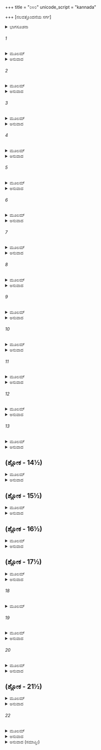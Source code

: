 +++
title = "೦೪೦"
unicode_script = "kannada"

+++
[ನಲವತ್ತೊಂದನೆಯ ಸರ್ಗ]



<details><summary>ಭಾಗಸೂಚನಾ</summary>

ಕುಬೇರನ ಆಜ್ಞೆಯಂತೆ ಪುಷ್ಪಕ ವಿಮಾನದ ಆಗಮನ, ಶ್ರೀರಾಮನಿಂದ ಪೂಜಿಸಲ್ಪಟ್ಟ ವಿಮಾನದ ನಿರ್ಗಮನ, ಭರತನಿಂದ ಶ್ರೀರಾಮರಾಜ್ಯದ ವರ್ಣನೆ
</details>

###### 1


<details><summary>ಮೂಲಮ್</summary>

ವಿಸೃಜ್ಯ ಚ ಮಹಾಬಾಹುರ್ಋಕ್ಷವಾನರರಾಕ್ಷಸಾನ್ ।  
ಭ್ರಾತೃಭಿಃ ಸಹಿತೋ ರಾಮಃ ಪ್ರಮುಮೋದ ಸುಖಂ ಸುಖೀ ॥
</details>

<details><summary>ಅನುವಾದ</summary>

ಕರಡಿಗಳನ್ನು, ವಾನರರನ್ನು, ರಾಕ್ಷಸರನ್ನು ಬೀಳ್ಕೊಟ್ಟು ಸಹೋದರರೊಂದಿಗೆ ಸುಖಸ್ವರೂಪ ಮಹಾಬಾಹು ಶ್ರೀರಾಮನು ಸುಖ ಮತ್ತು ಆನಂದವಾಗಿ ಅಯೋಧ್ಯೆಯಲ್ಲಿ ಇರತೊಡಗಿದನು.॥1॥
</details>

###### 2


<details><summary>ಮೂಲಮ್</summary>

ಅಥಾಪರಾಹ್ಣಸಮಯೇ ಭ್ರಾತೃಭಿಃ ಸಹ ರಾಘವಃ ।  
ಶುಶ್ರಾವ ಮಧುರಾಂ ವಾಣೀಮಂತರಿಕ್ಷಾನ್ಮಹಾಪ್ರಭುಃ ॥
</details>

<details><summary>ಅನುವಾದ</summary>

ಒಂದು ದಿನ ಅಪರಾಹ್ಣದಲ್ಲಿ ತನ್ನ ಸಹೋದರರೊಂದಿಗೆ ಕುಳಿತಿರುವ ಮಹಾಪ್ರಭು ಶ್ರೀರಘುನಾಥನು ಆಕಾಶದಿಂದ ಈ ಮಧುರ ವಾಣಿ ಕೇಳಿದನು.॥2॥
</details>

###### 3


<details><summary>ಮೂಲಮ್</summary>

ಸೌಮ್ಯ ರಾಮ ನಿರೀಕ್ಷಸ್ವ ಸೌಮ್ಯೇನ ವದನೇನ ಮಾಮ್ ।  
ಕುಬೇರಭವನಾತ್ಪ್ರಾಪ್ತಂ ವಿದ್ಧಿ ಮಾಂ ಪುಷ್ಪಕಂ ಪ್ರಭೋ ॥
</details>

<details><summary>ಅನುವಾದ</summary>

ಸೌಮ್ಯ ಶ್ರೀರಾಮಾ! ನೀನು ನನ್ನ ಕಡೆಗೆ ಸಂತೋಷದಿಂದ ದೃಷ್ಟಿ ಬೀರುವ ಕೃಪೆ ಮಾಡು. ನಾನು ಕುಬೇರನ ಭವನದಿಂದ ಮರಳಿದ ಪುಷ್ಪಕವಿಮಾನವೆಂದು ನಿನಗೆ ತಿಳಿದಿರಬಹುದು.॥3॥
</details>

###### 4


<details><summary>ಮೂಲಮ್</summary>

ತವ ಶಾಸನಮಾಜ್ಞಾಯ ಗತೋಽಸ್ಮಿ ಭವನಂ ಪ್ರತಿ ।  
ಉಪಸ್ಥಾತುಂ ನರಶ್ರೇಷ್ಠ ಸ ಚ ಮಾಂ ಪ್ರತ್ಯಭಾಷತ ॥
</details>

<details><summary>ಅನುವಾದ</summary>

ನರಶ್ರೇಷ್ಠನೇ! ನಿನ್ನ ಅಪ್ಪಣೆಯಂತೆ ನಾನು ಕುಬೇರನ ಸೇವೆಗಾಗಿ ಅವನ ಭವನಕ್ಕೆ ಹೋಗಿದ್ದೆ. ಆದರೆ ಅವನು ನನಗೆ ಹೇಳಿದನು.॥4॥
</details>

###### 5


<details><summary>ಮೂಲಮ್</summary>

ನಿರ್ಜಿತಸ್ತ್ವಂನರೇಂದ್ರೇಣ ರಾಘವೇಣ ಮಹಾತ್ಮನಾ ।  
ನಿಹತ್ಯ ಯುಧಿ ದುರ್ಧರ್ಷಂ ರಾವಣಂ ರಾಕ್ಷಸೇಶ್ವರಮ್ ॥
</details>

<details><summary>ಅನುವಾದ</summary>

ಎಲೈ ವಿಮಾನವೇ! ಮಹಾತ್ಮಾ ಮಹಾರಾಜ ಶ್ರೀರಾಮನು ಯುದ್ಧದಲ್ಲಿ ದುರ್ಧರ್ಷ ರಾಕ್ಷಸರಾಜ ರಾವಣನನ್ನು ವಧಿಸಿ ನಿನ್ನನ್ನು ಗೆದ್ದುಕೊಂಡಿರುವನು.॥5॥
</details>

###### 6


<details><summary>ಮೂಲಮ್</summary>

ಮಮಾಪಿ ಪರಮಾ ಪ್ರೀತಿರ್ಹತೇ ತಸ್ಮಿನ್ದುರಾತ್ಮನಿ ।  
ರಾವಣೇ ಸಗಣೇ ಚೈವ ಸಪುತ್ರೇ ಸಹಬಾಂಧವೇ ॥
</details>

<details><summary>ಅನುವಾದ</summary>

ಪುತ್ರ, ಬಂಧು-ಬಾಂಧವ, ಸೇವಕರೊಂದಿಗೆ ಆ ದುರಾತ್ಮಾ ರಾವಣನು ಹತನಾದ್ದರಿಂದ ನನಗೆ ಬಹಳ ಸಂತೋಷವಾಗಿದೆ.॥6॥
</details>

###### 7


<details><summary>ಮೂಲಮ್</summary>

ಸ ತ್ವಂ ರಾಮೇಣ ಲಂಕಾಯಾಂ ನಿರ್ಜಿತಃ ಪರಮಾತ್ಮನಾ ।  
ವಹ ಸೌಮ್ಯ ತಮೇವ ತ್ವಮಹಮಾಜ್ಞಾಪಯಾಮಿ ತೇ ॥
</details>

<details><summary>ಅನುವಾದ</summary>

ಸೌಮ್ಯ! ಹೀಗೆ ಪರಮಾತ್ಮಾ ಶ್ರೀರಾಮನು ಲಂಕೆಯಲ್ಲಿ ರಾವಣನೊಂದಿಗೆ ನಿನ್ನನ್ನು ಗೆದ್ದುಕೊಂಡಿರುವನು. ಆದ್ದರಿಂದ ನೀನು ಅವನ ಸೇವೆಯಲ್ಲೇ ಇರು ಎಂದು ನಾನು ಆಜ್ಞಾಪಿಸುತ್ತೇನೆ.॥7॥
</details>

###### 8


<details><summary>ಮೂಲಮ್</summary>

ಪರಮೋ ಹ್ಯೇಷ ಮೇ ಕಾಮೋ ಯತ್ತ್ವಂ ರಾಘವನಂದನಮ್ ।  
ವಹೇರ್ಲೋಕಸ್ಯ ಸಂಯಾನಂ ಗಚ್ಛಸ್ವ ವಿಗತಜ್ವರಃ ॥
</details>

<details><summary>ಅನುವಾದ</summary>

ರಘುಕುಲವನ್ನು ಆನಂದಿತಗೊಳಿಸುವ ಶ್ರೀರಾಮನು ಸಂಪೂರ್ಣ ಜಗತ್ತಿನ ಆಶ್ರಯದಾತನಾಗಿದ್ದಾನೆ. ನೀನು ಅವನ ವಾಹನವಾಗಿರು. ಇದು ನನ್ನ ಬಹುದೊಡ್ಡ ಕಾಮನೆಯಾಗಿದೆ. ಅದಕ್ಕಾಗಿ ನೀನು ನಿಶ್ಚಿಂತವಾಗಿ ಹೋಗು.॥8॥
</details>

###### 9


<details><summary>ಮೂಲಮ್</summary>

ಸೋಽಹಂ ಶಾಸನಮಾಜ್ಞಾಯ ಧನದಸ್ಯ ಮಹಾತ್ಮನಃ ।  
ತ್ವತ್ಸಕಾಶಮನುಪ್ರಾಪ್ತೋ ನಿರ್ವಿಶಂಕಃ ಪ್ರತೀಚ್ಛ ಮಾಮ್ ॥
</details>

<details><summary>ಅನುವಾದ</summary>

ಹೀಗೆ ನಾನು ಕುಬೇರನ ಆಜ್ಞೆ ಪಡೆದೇ ನಿನ್ನ ಬಳಿಗೆ ಬಂದಿರುವೆನು. ಆದ್ದರಿಂದ ನೀನು ನನ್ನನ್ನು ನಿಃಶಂಕನಾಗಿ ಸ್ವೀಕರಿಸು.॥9॥
</details>

###### 10


<details><summary>ಮೂಲಮ್</summary>

ಅಧೃಷ್ಯಃ ಸರ್ವಭೂತಾನಾಂ ಸರ್ವೇಷಾಂ ಧನದಾಜ್ಞಯಾ ।  
ಚರಾಮ್ಯಹಂ ಪ್ರಭಾವೇಣ ತವಾಜ್ಞಾಂ ಪರಿಪಾಲಯನ್ ॥
</details>

<details><summary>ಅನುವಾದ</summary>

ನಾನು ಎಲ್ಲ ಪ್ರಾಣಿಗಳಿಗೆ ಅಜೇಯನಾಗಿದ್ದೇನೆ. ಕುಬೇರನ ಆಜ್ಞೆಯಂತೆ ನಾನು ನಿನ್ನ ಆದೇಶವನ್ನು ಪಾಲಿಸುತ್ತಾ, ತನ್ನ ಪ್ರಭಾವದಿಂದ ಸಮಸ್ತ ಲೋಕಗಳಲ್ಲಿ ಸಂಚರಿಸುವೆನು.॥10॥
</details>

###### 11


<details><summary>ಮೂಲಮ್</summary>

ಏವಮುಕ್ತಸ್ತದಾ ರಾಮಃ ಪುಷ್ಪಕೇಣ ಮಹಾಬಲಃ ।  
ಉವಾಚ ಪುಷ್ಪಕಂ ದೃಷ್ಟ್ವಾ ವಿಮಾನಂ ಪುನರಾಗತಮ್ ॥
</details>

<details><summary>ಅನುವಾದ</summary>

ಪುಷ್ಪಕವು ಹೀಗೆ ಹೇಳಿದಾಗ ಮಹಾಬಲಿ ಶ್ರೀರಾಮನು ಆ ವಿಮಾನ ಪುನಃ ಬಂದಿರುವುದನ್ನು ನೋಡಿ ಅದರ ಬಳಿ ಹೇಳಿದನು.॥11॥
</details>

###### 12


<details><summary>ಮೂಲಮ್</summary>

ಯದ್ಯೇವಂಸ್ವಾಗತಂ ತೇಽಸ್ತು ವಿಮಾನವರ ಪುಷ್ಪಕ ।  
ಅನುಕೂಲ್ಯಾದ್ಧನೇಶಸ್ಯ ವೃತ್ತದೋಷೋ ನ ನೋಭವೇತ್ ॥
</details>

<details><summary>ಅನುವಾದ</summary>

ವಿಮಾನರಾಜ ಪುಷ್ಪಕವೇ! ಮಾತು ಹೀಗಿದ್ದರೆ ನಾನು ನಿನ್ನನ್ನು ಸ್ವಾಗತಿಸುತ್ತೇನೆ. ಕುಬೇರನ ಅನುಕೂಲತೆಯಿಂದಾಗಿ ನಮಗೆ ಮೇರೆ ಮೀರಿದ ದೋಷ ತಟ್ಟಲಾರದು.॥12॥
</details>

###### 13


<details><summary>ಮೂಲಮ್</summary>

ಲಾಜೈಶ್ಚೈವ ತಥಾ ಪುಷ್ಪೈರ್ಧೂಪೈಶ್ಚೈವ ಸುಗಂಧಿಭಿಃ ।  
ಪೂಜಯಿತ್ವಾ ಮಹಾಬಾಹೂರಾಘವಃ ಪುಷ್ಪಕಂ ತದಾ ॥
</details>

<details><summary>ಅನುವಾದ</summary>

ಹೀಗೆ ಹೇಳಿ ಮಹಾಬಾಹು ಶ್ರೀರಾಮನು ಅರಳು, ಪುಷ್ಪ, ಧೂಪ, ಚಂದನಾದಿಗಳಿಂದ ಪುಷ್ಪಕವಿಮಾನವನ್ನು ಪೂಜಿಸಿದನು ಹಾಗೂ ಹೇಳಿದನು.॥13॥
</details>

## (ಶ್ಲೋಕ - 14½)


<details><summary>ಮೂಲಮ್</summary>

ಗಂತವ್ಯಮಿತಿ ಚೋವಾಚ ಆಗಚ್ಛ ತ್ವಂ ಸ್ಮರೇ ಯದಾ ।  
ಸಿದ್ಧಾನಾಂ ಚ ಗತೌ ಸೌಮ್ಯ ಮಾ ವಿಷಾದೇನ ಯೋಜಯ ॥  
ಪ್ರತಿಘಾತಶ್ಚ ತೇ ಮಾ ಭೂದ್ಯಥೇಷ್ಟಂ ಗಚ್ಛತೋ ದಿಶಃ ।
</details>

<details><summary>ಅನುವಾದ</summary>

ಈಗ ನೀನು ಹೊರಟು ಹೋಗು, ನಾನು ಸ್ಮರಿಸಿದಾಗ ಬಂದು ಬಿಡು. ಆಕಾಶದಲ್ಲಿ ಇರುತ್ತಾ, ನಿನಗೆ ನನ್ನ ವಿಯೋಗದ ದುಃಖವಾಗಬಾರದು. (ಸಮಯ ಬಂದಾಗ ನಿನ್ನನ್ನು ಉಪಯೋಗಿಸುವೆನು.) ಸ್ವೇಚ್ಛೆಯಿಂದ ಸಮಸ್ತ ದಿಕ್ಕುಗಳಿಗೆ ಹೋಗುವಾಗ ಎಲ್ಲಿಯೂ ಢಿಕ್ಕಿ ಹೊಡೆಯದಿರಲಿ, ಅಥವಾ ನಿನ್ನ ಗತಿ ಕುಂಠಿತವಾಗದಿರಲಿ.॥14½॥
</details>

## (ಶ್ಲೋಕ - 15½)


<details><summary>ಮೂಲಮ್</summary>

ಏವಮಸ್ತ್ವಿತಿ ರಾಮೇಣ ಪೂಜಯಿತ್ವಾ ವಿಸರ್ಜಿತಮ್ ॥  
ಅಭಿಪ್ರೇತಾಂ ದಿಶಂ ತಸ್ಮಾತ್ಪ್ರಾಯಾತ್ತತ್ಪುಷ್ಪಕಂ ತದಾ ।
</details>

<details><summary>ಅನುವಾದ</summary>

ಪುಷ್ಪಕವು  ಹಾಗೆಯೇ ಆಗಲಿ ಎಂದು ಹೇಳಿ ಅವನ ಆಜ್ಞೆಯನ್ನು ಶಿರಸಾವಹಿಸಿಕೊಂಡನು. ಹೀಗೆ ಶ್ರೀರಾಮ ಅದನ್ನು ಪೂಜಿಸಿ ಹೋಗಲು ಅಪ್ಪಣೆ ಮಾಡಿದಾಗ ಆ ಪುಷ್ಪಕವು ತನಗೆ ಬೇಕಾದಲ್ಲಿಗೆ ಹೊರಟುಹೋಯಿತು.॥15½॥
</details>

## (ಶ್ಲೋಕ - 16½)


<details><summary>ಮೂಲಮ್</summary>

ಏವಮಂತರ್ಹಿತೇ ತಸ್ಮಿನ್ಪುಷ್ಪಕೇ ಸುಕೃತಾತ್ಮನಿ ॥  
ಭರತಃ ಪ್ರಾಂಜಲಿರ್ವಾಕ್ಯಮುವಾಚ ರಘುನಂದನಮ್ ।
</details>

<details><summary>ಅನುವಾದ</summary>

ಹೀಗೆ ಪುಣ್ಯಮಯ ಪುಷ್ಪಕವಿಮಾನವು ಅದೃಶ್ಯವಾದಾಗ ಭರತನು ಕೈಮುಗಿದುಕೊಂಡು ಶ್ರೀರಘುನಾಥನಲ್ಲಿ ಇಂತೆಂದನು.॥16½॥
</details>

## (ಶ್ಲೋಕ - 17½)


<details><summary>ಮೂಲಮ್</summary>

ವಿಬುಧಾತ್ಮನಿ ದೃಶ್ಯಂತೇ ತ್ವಯಿ ವೀರ ಪ್ರಶಾಸತಿ ॥  
ಅಮಾನುಷಾಣಿ ಸತ್ತ್ವಾನಿ ವ್ಯಾಹೃತಾನಿ ಮುಹುರ್ಮುಹುಃ ।
</details>

<details><summary>ಅನುವಾದ</summary>

ವೀರವರನೇ! ನೀನು ದೇವಸ್ವರೂಪನಾಗಿರುವೆ. ಇದರಿಂದ ನಿನ್ನ ಶಾಸನ ಕಾಲದಲ್ಲಿ ಮನುಷ್ಯೇತರ ಪ್ರಾಣಿಗಳೂ ಕೂಡ ಪದೇ-ಪದೇ ಮನುಷ್ಯರಂತೆ ಸಂಭಾಷಣ ಮಾಡುವುದು ಕಂಡುಬರುತ್ತದೆ.॥17½॥
</details>

###### 18


<details><summary>ಮೂಲಮ್</summary>

ಅನಾಮಯಶ್ಚ ಮರ್ತ್ಯಾನಾಂ ಸಾಗ್ರೋ ಮಾಸೋ ಗತೋ ಹ್ಯಯಮ್ ॥
</details>

###### 19


<details><summary>ಮೂಲಮ್</summary>

ಜೀರ್ಣಾನಾಮಪಿ ಸತ್ತ್ವಾನಾಂ ಮೃತ್ಯುರ್ನಾಯಾತಿ ರಾಘವ ।  
ಅರೋಗಪ್ರಸವಾ ನಾರ್ಯೋ ವಪುಷ್ಮಂತೋ ಹಿ ಮಾನವಾಃ ॥
</details>

<details><summary>ಅನುವಾದ</summary>

ರಾಘವ! ನೀನು ಪಟ್ಟಾಭಿಷಿಕ್ತನಾಗಿ ಒಂದು ತಿಂಗಳಿಗಿಂತ ಹೆಚ್ಚಾಯಿತು ಅಂದಿನಿಂದ ಎಲ್ಲ ಜನರು ನಿರೋಗಿಯಾಗಿದ್ದಾರೆ. ಮುದಿಪ್ರಾಣಿಯ ಬಳಿಯೂ ಮೃತ್ಯು ಸುಳಿಯುವುದಿಲ್ಲ. ಸ್ತ್ರೀಯರು ಕಷ್ಟವಿಲ್ಲದೆ ಮಕ್ಕಳನ್ನು ಹಡೆಯುತ್ತಾರೆ. ಎಲ್ಲ ಮನುಷ್ಯರು ಹೃಷ್ಟ-ಪುಷ್ಟರಾಗಿ ಕಂಡುಬರುತ್ತಾರೆ.॥18-19॥
</details>

###### 20


<details><summary>ಮೂಲಮ್</summary>

ಹರ್ಷಶ್ಚಾಭ್ಯಧಿಕೋ ರಾಜನ್ಜನಸ್ಯ ಪುರವಾಸಿನಃ ।  
ಕಾಲೇ ವರ್ಷತಿ ಪರ್ಜನ್ಯಃ ಪಾತಯನ್ನಮೃತಂ ಪಯಃ ॥
</details>

<details><summary>ಅನುವಾದ</summary>

ರಾಜನೇ! ಪ್ರಜಾಜನರಲ್ಲಿ ಹರ್ಷ ಹೆಚ್ಚಾಗಿದೆ. ಮೇಘಗಳು ಅಮೃತದಂತಹ ನೀರನ್ನು ಸುರಿಸುತ್ತಾ ಸಮಯಕ್ಕೆ ಸರಿಯಾಗಿ ಮಳೆಗರೆಯುತ್ತಿವೆ.॥20॥
</details>

## (ಶ್ಲೋಕ - 21½)


<details><summary>ಮೂಲಮ್</summary>

ವಾತಾಶ್ಚಾಪಿ ಪ್ರವಾಂತ್ಯೇತೇ ಸ್ಪರ್ಶಯುಕ್ತಾಃ ಸುಖಾಃ ಶಿವಾಃ ।  
ಈದೃಶೋ ನಶ್ಚಿರಂ ರಾಜಾ ಭವೇದಿತಿ ನರೇಶ್ವರ ॥  
ಕಥಯಂತಿ ಪುರೇ ರಾಜನ್ ಪೌರಜಾನಪದಾಸ್ತಥಾ ।
</details>

<details><summary>ಅನುವಾದ</summary>

ವಾಯುವು ಶೀತಲ ಮತ್ತು ಸುಖಸ್ಪರ್ಶವಾಗಿ ಬೀಸುತ್ತಿದೆ. ರಾಜನೇ! ನಗರ ಮತ್ತು ರಾಷ್ಟ್ರದ ಜನರು - ನಮಗೆ ಚಿರಕಾಲ ಇಂತಹ ಪ್ರಭಾವೀ ರಾಜನೇ ಇರಲಿ ಎಂದು ಈ ಪುರಿಯಲ್ಲಿ ಹೇಳುತ್ತಾರೆ.॥21½॥
</details>

###### 22


<details><summary>ಮೂಲಮ್</summary>

ಏತಾ ವಾಚಃ ಸುಮಧುರಾ ಭರತೇನ ಸಮೀರಿತಾಃ ।  
ಶ್ರುತ್ವಾ ರಾಮೋ ಮುದಾ ಯುಕ್ತೋ ಬಭೂವನೃಪಸತ್ತಮಃ ॥
</details>

<details><summary>ಅನುವಾದ</summary>

ಭರತನು ಹೇಳಿದ ಇಂತಹ ಸುಮಧುರ ಮಾತನ್ನು ಕೇಳಿ ನೃಪಶ್ರೇಷ್ಠ ಶ್ರೀರಾಮಚಂದ್ರನಿಗೆ ಬಹಳ ಸಂತೋಷವುಂಟಾಯಿತು.॥22॥
</details>

<details><summary>ಅನುವಾದ (ಸಮಾಪ್ತಿಃ)</summary>

ಶ್ರೀವಾಲ್ಮೀಕಿ ವಿರಚಿತ ಆರ್ಷರಾಮಾಯಣ ಆದಿಕಾವ್ಯದ ಉತ್ತರ ಕಾಂಡದಲ್ಲಿ ನಲವತ್ತೊಂದನೆಯ ಸರ್ಗ ಪೂರ್ಣವಾಯಿತು. ॥41॥
</details>
